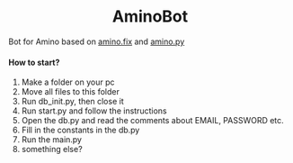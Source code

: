 <h1 align="center">
  AminoBot
</h1>

Bot for Amino based on [amino.fix](https://pypi.org/project/amino.fix/) and [amino.py](https://github.com/Slimakoi/Amino.py)

#### How to start?
1. Make a folder on your pc
2. Move all files to this folder
3. Run db_init.py, then close it
4. Run start.py and follow the instructions
5. Open the db.py and read the comments about EMAIL, PASSWORD etc.
6. Fill in the constants in the db.py
7. Run the main.py
8. something else?
